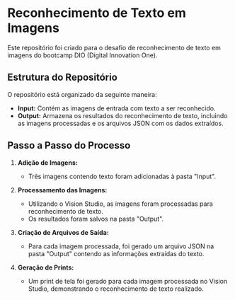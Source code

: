 # Reconhecimento de Texto em Imagens

Este repositório foi criado para o desafio de reconhecimento de texto em imagens do bootcamp DIO (Digital Innovation One).

## Estrutura do Repositório

O repositório está organizado da seguinte maneira:

- **Input:** Contém as imagens de entrada com texto a ser reconhecido.
- **Output:** Armazena os resultados do reconhecimento de texto, incluindo as imagens processadas e os arquivos JSON com os dados extraídos.

## Passo a Passo do Processo

1. **Adição de Imagens:**
   - Três imagens contendo texto foram adicionadas à pasta "Input".

2. **Processamento das Imagens:**
   - Utilizando o Vision Studio, as imagens foram processadas para reconhecimento de texto.
   - Os resultados foram salvos na pasta "Output".

3. **Criação de Arquivos de Saída:**
   - Para cada imagem processada, foi gerado um arquivo JSON na pasta "Output" contendo as informações extraídas do texto.

4. **Geração de Prints:**
   - Um print de tela foi gerado para cada imagem processada no Vision Studio, demonstrando o reconhecimento de texto realizado.
